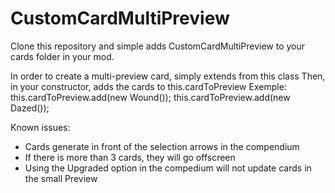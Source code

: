 # CustomCardMultiPreview

Clone this repository and simple adds CustomCardMultiPreview to your cards folder in your mod.

In order to create a multi-preview card, simply extends from this class
Then, in your constructor, adds the cards to this.cardToPreview
Exemple:
this.cardToPreview.add(new Wound());
this.cardToPreview.add(new Dazed());

Known issues:

- Cards generate in front of the selection arrows in the compendium
- If there is more than 3 cards, they will go offscreen
- Using the Upgraded option in the compedium will not update cards in the small Preview
